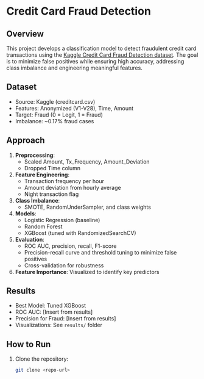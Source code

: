 # Credit Card Fraud Detection

## Overview
This project develops a classification model to detect fraudulent credit card transactions using the [Kaggle Credit Card Fraud Detection dataset](https://www.kaggle.com/mlg-ulb/creditcardfraud). The goal is to minimize false positives while ensuring high accuracy, addressing class imbalance and engineering meaningful features.

## Dataset
- Source: Kaggle (creditcard.csv)
- Features: Anonymized (V1-V28), Time, Amount
- Target: Fraud (0 = Legit, 1 = Fraud)
- Imbalance: ~0.17% fraud cases

## Approach
1. **Preprocessing**:
   - Scaled Amount, Tx_Frequency, Amount_Deviation
   - Dropped Time column
2. **Feature Engineering**:
   - Transaction frequency per hour
   - Amount deviation from hourly average
   - Night transaction flag
3. **Class Imbalance**:
   - SMOTE, RandomUnderSampler, and class weights
4. **Models**:
   - Logistic Regression (baseline)
   - Random Forest
   - XGBoost (tuned with RandomizedSearchCV)
5. **Evaluation**:
   - ROC AUC, precision, recall, F1-score
   - Precision-recall curve and threshold tuning to minimize false positives
   - Cross-validation for robustness
6. **Feature Importance**: Visualized to identify key predictors

## Results
- Best Model: Tuned XGBoost
- ROC AUC: [Insert from results]
- Precision for Fraud: [Insert from results]
- Visualizations: See `results/` folder

## How to Run
1. Clone the repository:
   ```bash
   git clone <repo-url>
